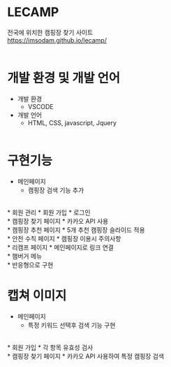 # LECAMP
전국에 위치한 캠핑장 찾기 사이트
<br>
https://imsodam.github.io/lecamp/
<br><br>

# 개발 환경 및 개발 언어
* 개발 환경
    * VSCODE
* 개발 언어
    * HTML, CSS, javascript, Jquery
<br><br>

# 구현기능
* 메인페이지
	* 캠핑장 검색 기능 추가
<br>
* 회원 관리
	* 회원 가입
	* 로그인
<br>
* 캠핑장 찾기 페이지
	* 카카오 API 사용
<br>
* 캠핑장 추천 페이지
	* 5개 추천 캠핑장 슬라이드 적용
<br>
* 안전 수칙 페이지
	* 캠핑장 이용시 주의사항
<br>
* 리캠프 페이지
	* 메인페이지로 링크 연결
<br>
* 햄버거 메뉴
<br>
* 반응형으로 구현


# 캡쳐 이미지
* 메인페이지
	* 특정 키워드 선택후 검색 기능 구현
<br>
* 회원 가입
	* 각 항목 유효성 검사
<br>
* 캠핑장 찾기 페이지
	* 카카오 API 사용하여 특정 캠핑장 검색
<br>
